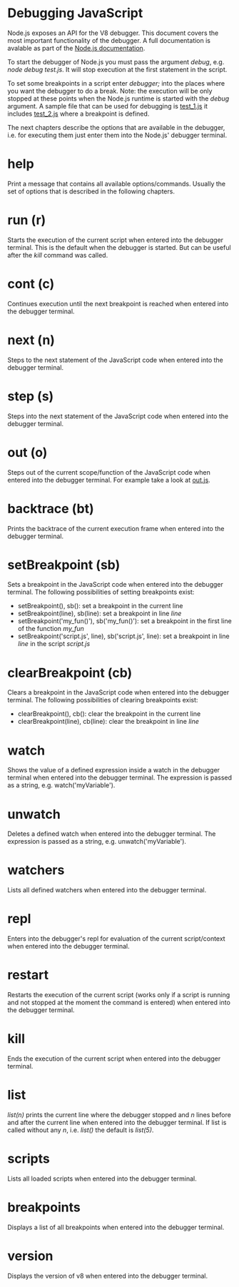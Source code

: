 # Debugging JavaScript

Node.js exposes an API for the V8 debugger. This document covers the most important functionality of the debugger. A full documentation is avalable as part of the [Node.js documentation](https://nodejs.org/api/debugger.html).

To start the debugger of Node.js you must pass the argument _debug_, e.g. _node debug test.js_. It will stop execution at the first statement in the script.

To set some breakpoints in a script enter _debugger;_ into the places where you want the debugger to do a break. Note: the execution will be only stopped at these points when the Node.js runtime is started with the _debug_ argument. A sample file that can be used for debugging is [test_1.js](test_1.js) it includes [test_2.js](test_2.js) where a breakpoint is defined.

The next chapters describe the options that are available in the debugger, i.e. for executing them just enter them into the Node.js' debugger terminal.

# help
Print a message that contains all available options/commands. Usually the set of options that is described in the following chapters.

# run (r)
Starts the execution of the current script when entered into the debugger terminal. This is the default when the debugger is started. But can be useful after the _kill_ command was called.

# cont (c)
Continues execution until the next breakpoint is reached when entered into the debugger terminal.

# next (n)
Steps to the next statement of the JavaScript code when entered into the debugger terminal.

# step (s)
Steps into the next statement of the JavaScript code when entered into the debugger terminal.

# out (o)
Steps out of the current scope/function of the JavaScript code when entered into the debugger terminal. For example take a look at [out.js](out.js).

# backtrace (bt)
Prints the backtrace of the current execution frame when entered into the debugger terminal.

# setBreakpoint (sb)
Sets a breakpoint in the JavaScript code when entered into the debugger terminal. The following possibilities of setting breakpoints exist:
* setBreakpoint(), sb(): set a breakpoint in the current line
* setBreakpoint(line), sb(line): set a breakpoint in line _line_
* setBreakpoint('my_fun()'), sb('my_fun()'): set a breakpoint in the first line of the function _my&#95;fun_
* setBreakpoint('script.js', line), sb('script.js', line): set a breakpoint in line _line_ in the script _script.js_

# clearBreakpoint (cb)
Clears a breakpoint in the JavaScript code when entered into the debugger terminal. The following possibilities of clearing breakpoints exist:
* clearBreakpoint(), cb(): clear the breakpoint in the current line
* clearBreakpoint(line), cb(line): clear the breakpoint in line _line_

# watch
Shows the value of a defined expression inside a watch in the debugger terminal when entered into the debugger terminal. The expression is passed as a string, e.g. watch('myVariable').

# unwatch
Deletes a defined watch when entered into the debugger terminal. The expression is passed as a string, e.g. unwatch('myVariable').

# watchers
Lists all defined watchers when entered into the debugger terminal.
# repl
Enters into the debugger's repl for evaluation of the current script/context when entered into the debugger terminal.

# restart
Restarts the execution of the current script (works only if a script is running and not stopped at the moment the command is entered) when entered into the debugger terminal.

# kill
Ends the execution of the current script when entered into the debugger terminal.

# list
_list(n)_ prints the current line where the debugger stopped and _n_ lines before and after the current line when entered into the debugger terminal. If list is called without any _n_, i.e. _list()_ the default is _list(5)_.

# scripts
Lists all loaded scripts when entered into the debugger terminal.

# breakpoints
Displays a list of all breakpoints when entered into the debugger terminal.

# version
Displays the version of v8 when entered into the debugger terminal.
